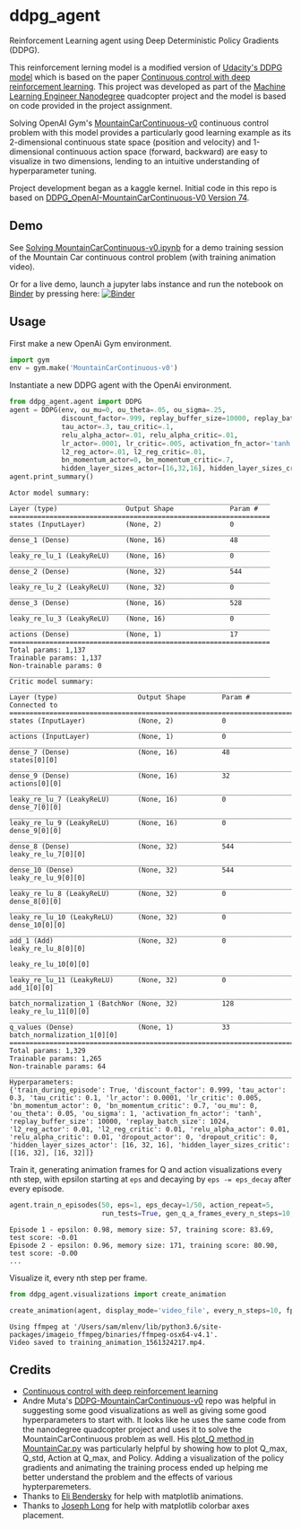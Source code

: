 # ddpg_agent
Reinforcement Learning agent using Deep Deterministic Policy Gradients (DDPG).

This reinforcement lerning model is a modified version of [Udacity's DDPG model](https://github.com/udacity/deep-reinforcement-learning/tree/master/ddpg-pendulum) which is based on the paper [Continuous control with deep reinforcement learning](https://arxiv.org/abs/1509.02971). This project was developed as part of the [Machine Learning Engineer Nanodegree](https://www.udacity.com/course/machine-learning-engineer-nanodegree--nd009t) quadcopter project and the model is based on code provided in the project assignment.

Solving OpenAI Gym's [MountainCarContinuous-v0](https://github.com/openai/gym/wiki/MountainCarContinuous-v0) continuous control problem with this model provides a particularly good learning example as its 2-dimensional continuous state space (position and velocity) and 1-dimensional continuous action space (forward, backward) are easy to visualize in two dimensions, lending to an intuitive understanding of hyperparameter tuning.

Project development began as a kaggle kernel. Initial code in this repo is based on [DDPG_OpenAI-MountainCarContinuous-V0 Version 74](https://www.kaggle.com/samhiatt/mountaincarcontinuous-v0-ddpg?scriptVersionId=16052313).

## Demo

See [Solving MountainCarContinuous-v0.ipynb](https://nbviewer.jupyter.org/github/samhiatt/ddpg_agent/blob/master/Solving%20MountainCarContinuous-v0.ipynb) for a demo training session of the Mountain Car continuous control problem (with training animation video).

Or for a live demo, launch a jupyter labs instance and run the notebook on [Binder](https://mybinder.org) by pressing here: [![Binder](https://mybinder.org/badge_logo.svg)](https://mybinder.org/v2/gh/samhiatt/ddpg_agent/master?filepath=Solving%20MountainCarContinuous-v0.ipynb)

## Usage

First make a new OpenAi Gym environment.
``` python
import gym
env = gym.make('MountainCarContinuous-v0')
```

Instantiate a new DDPG agent with the OpenAi environment.
``` python
from ddpg_agent.agent import DDPG
agent = DDPG(env, ou_mu=0, ou_theta=.05, ou_sigma=.25,
             discount_factor=.999, replay_buffer_size=10000, replay_batch_size=1024,
             tau_actor=.3, tau_critic=.1,
             relu_alpha_actor=.01, relu_alpha_critic=.01,
             lr_actor=.0001, lr_critic=.005, activation_fn_actor='tanh',
             l2_reg_actor=.01, l2_reg_critic=.01,
             bn_momentum_actor=0, bn_momentum_critic=.7,
             hidden_layer_sizes_actor=[16,32,16], hidden_layer_sizes_critic=[[16,32],[16,32]], )
agent.print_summary()
```
```
Actor model summary:
_________________________________________________________________
Layer (type)                 Output Shape              Param #   
=================================================================
states (InputLayer)          (None, 2)                 0         
_________________________________________________________________
dense_1 (Dense)              (None, 16)                48        
_________________________________________________________________
leaky_re_lu_1 (LeakyReLU)    (None, 16)                0         
_________________________________________________________________
dense_2 (Dense)              (None, 32)                544       
_________________________________________________________________
leaky_re_lu_2 (LeakyReLU)    (None, 32)                0         
_________________________________________________________________
dense_3 (Dense)              (None, 16)                528       
_________________________________________________________________
leaky_re_lu_3 (LeakyReLU)    (None, 16)                0         
_________________________________________________________________
actions (Dense)              (None, 1)                 17        
=================================================================
Total params: 1,137
Trainable params: 1,137
Non-trainable params: 0
_________________________________________________________________
Critic model summary:
__________________________________________________________________________________________________
Layer (type)                    Output Shape         Param #     Connected to                     
==================================================================================================
states (InputLayer)             (None, 2)            0                                            
__________________________________________________________________________________________________
actions (InputLayer)            (None, 1)            0                                            
__________________________________________________________________________________________________
dense_7 (Dense)                 (None, 16)           48          states[0][0]                     
__________________________________________________________________________________________________
dense_9 (Dense)                 (None, 16)           32          actions[0][0]                    
__________________________________________________________________________________________________
leaky_re_lu_7 (LeakyReLU)       (None, 16)           0           dense_7[0][0]                    
__________________________________________________________________________________________________
leaky_re_lu_9 (LeakyReLU)       (None, 16)           0           dense_9[0][0]                    
__________________________________________________________________________________________________
dense_8 (Dense)                 (None, 32)           544         leaky_re_lu_7[0][0]              
__________________________________________________________________________________________________
dense_10 (Dense)                (None, 32)           544         leaky_re_lu_9[0][0]              
__________________________________________________________________________________________________
leaky_re_lu_8 (LeakyReLU)       (None, 32)           0           dense_8[0][0]                    
__________________________________________________________________________________________________
leaky_re_lu_10 (LeakyReLU)      (None, 32)           0           dense_10[0][0]                   
__________________________________________________________________________________________________
add_1 (Add)                     (None, 32)           0           leaky_re_lu_8[0][0]              
                                                                 leaky_re_lu_10[0][0]             
__________________________________________________________________________________________________
leaky_re_lu_11 (LeakyReLU)      (None, 32)           0           add_1[0][0]                      
__________________________________________________________________________________________________
batch_normalization_1 (BatchNor (None, 32)           128         leaky_re_lu_11[0][0]             
__________________________________________________________________________________________________
q_values (Dense)                (None, 1)            33          batch_normalization_1[0][0]      
==================================================================================================
Total params: 1,329
Trainable params: 1,265
Non-trainable params: 64
__________________________________________________________________________________________________
Hyperparameters:
{'train_during_episode': True, 'discount_factor': 0.999, 'tau_actor': 0.3, 'tau_critic': 0.1, 'lr_actor': 0.0001, 'lr_critic': 0.005, 'bn_momentum_actor': 0, 'bn_momentum_critic': 0.7, 'ou_mu': 0, 'ou_theta': 0.05, 'ou_sigma': 1, 'activation_fn_actor': 'tanh', 'replay_buffer_size': 10000, 'replay_batch_size': 1024, 'l2_reg_actor': 0.01, 'l2_reg_critic': 0.01, 'relu_alpha_actor': 0.01, 'relu_alpha_critic': 0.01, 'dropout_actor': 0, 'dropout_critic': 0, 'hidden_layer_sizes_actor': [16, 32, 16], 'hidden_layer_sizes_critic': [[16, 32], [16, 32]]}
```
Train it, generating animation frames for Q and action visualizations every nth step, with epsilon starting at `eps` and decaying by `eps -= eps_decay` after every episode.
``` python
agent.train_n_episodes(50, eps=1, eps_decay=1/50, action_repeat=5,
                       run_tests=True, gen_q_a_frames_every_n_steps=10, )
```
```
Episode 1 - epsilon: 0.98, memory size: 57, training score: 83.69, test score: -0.01
Episode 2 - epsilon: 0.96, memory size: 171, training score: 80.90, test score: -0.00
...
```

Visualize it, every nth step per frame.
``` python
from ddpg_agent.visualizations import create_animation

create_animation(agent, display_mode='video_file', every_n_steps=10, fps=15)
```
```
Using ffmpeg at '/Users/sam/mlenv/lib/python3.6/site-packages/imageio_ffmpeg/binaries/ffmpeg-osx64-v4.1'.
Video saved to training_animation_1561324217.mp4.
```

## Credits
* [Continuous control with deep reinforcement learning](https://arxiv.org/abs/1509.02971)
* Andre Muta's [DDPG-MountainCarContinuous-v0](https://github.com/amuta/DDPG-MountainCarContinuous-v0) repo was helpful in suggesting some good visualizations as well as giving some good hyperparameters to start with. It looks like he uses the same code from the nanodegree quadcopter project and uses it to solve the MountainCarContinuous problem as well. His [plot_Q method in MountainCar.py](https://github.com/amuta/DDPG-MountainCarContinuous-v0/blob/master/MountainCar.py) was particularly helpful by showing how to plot Q_max, Q_std, Action at Q_max, and Policy. Adding a visualization of the policy gradients and animating the training process ended up helping me better understand the problem and the effects of various hypterparemeters.
* Thanks to [Eli Bendersky](https://eli.thegreenplace.net/2016/drawing-animated-gifs-with-matplotlib/) for help with matplotlib animations.
* Thanks to [Joseph Long](https://joseph-long.com/writing/colorbars/) for help with matplotlib colorbar axes placement.
